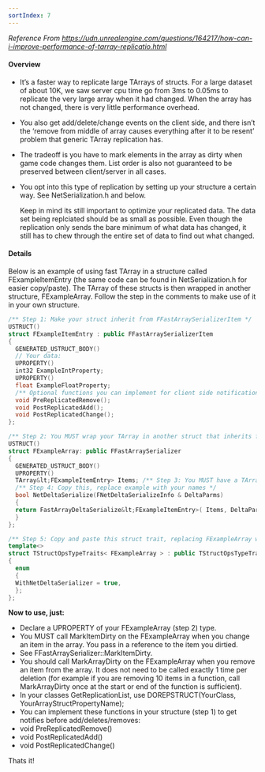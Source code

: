```yaml
---
sortIndex: 7
---
```


*Reference From <https://udn.unrealengine.com/questions/164217/how-can-i-improve-performance-of-tarray-replicatio.html>*

#### Overview

- It’s a faster way to replicate large TArrays of structs. For a large dataset of about 10K, we saw server cpu time go from 3ms to 0.05ms to replicate the very large array when it had changed. When the array has not changed, there is very little performance overhead.
- You also get add/delete/change events on the client side, and there isn’t the ‘remove from middle of array causes everything after it to be resent’ problem that generic TArray replication has.
- The tradeoff is you have to mark elements in the array as dirty when game code changes them. List order is also not guaranteed to be preserved between client/server in all cases.
- You opt into this type of replication by setting up your structure a certain way. See NetSerialization.h and below.

  Keep in mind its still important to optimize your replicated data. The data set being replciated should be as small as possible. Even though the replication only sends the bare minimum of what data has changed, it still has to chew through the entire set of data to find out what changed.

#### Details

Below is an example of using fast TArray in a structure called FExampleItemEntry (the same code can be found in NetSerialization.h for easier copy/paste). The TArray of these structs is then wrapped in another structure, FExampleArray. Follow the step in the comments to make use of it in your own structure.

```cpp
/** Step 1: Make your struct inherit from FFastArraySerializerItem */
USTRUCT()
struct FExampleItemEntry : public FFastArraySerializerItem
{
  GENERATED_USTRUCT_BODY()
  // Your data:
  UPROPERTY()
  int32 ExampleIntProperty;
  UPROPERTY()
  float ExampleFloatProperty;
  /** Optional functions you can implement for client side notification of changes to items */
  void PreReplicatedRemove();
  void PostReplicatedAdd();
  void PostReplicatedChange();
};

/** Step 2: You MUST wrap your TArray in another struct that inherits from FFastArraySerializer */
USTRUCT()
struct FExampleArray: public FFastArraySerializer
{
  GENERATED_USTRUCT_BODY()
  UPROPERTY()
  TArray&lt;FExampleItemEntry> Items; /** Step 3: You MUST have a TArray named Items of the struct you made in step 1. */
  /** Step 4: Copy this, replace example with your names */
  bool NetDeltaSerialize(FNetDeltaSerializeInfo & DeltaParms)
  {
  return FastArrayDeltaSerialize&lt;FExampleItemEntry>( Items, DeltaParms );
  }
};

/** Step 5: Copy and paste this struct trait, replacing FExampleArray with your Step 2 struct. */
template<>
struct TStructOpsTypeTraits< FExampleArray > : public TStructOpsTypeTraitsBase
{
  enum
  {
  WithNetDeltaSerializer = true,
  };
};
```

**Now to use, just:**

- Declare a UPROPERTY of your FExampleArray (step 2) type.
- You MUST call MarkItemDirty on the FExampleArray when you change an item in the array. You pass in a reference to the item you dirtied.
- See FFastArraySerializer::MarkItemDirty.
- You should call MarkArrayDirty on the FExampleArray when you remove an item from the array. It does not need to be called exactly 1 time per deletion (for example if you are removing 10 items in a function, call MarkArrayDirty once at the start or end of the function is sufficient).
- In your classes GetReplicationList, use DOREPSTRUCT(YourClass, YourArrayStructPropertyName);
- You can implement these functions in your structure (step 1) to get notifies before add/deletes/removes:
- void PreReplicatedRemove()
- void PostReplicatedAdd()
- void PostReplicatedChange()

Thats it!
